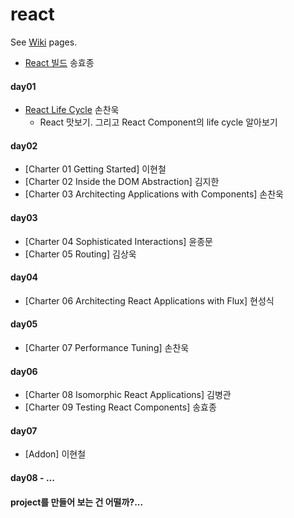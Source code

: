 # react

See [Wiki](https://github.com/studye/react/wiki) pages.

* [React 빌드](https://github.com/studye/react/wiki/React-%EB%B9%8C%EB%93%9C%ED%95%98%EA%B8%B0) 송효종

#### day01 
* [React Life Cycle](https://github.com/studye/react/wiki/React-Life-Cycle) 손찬욱  
  * React 맛보기. 그리고 React Component의 life cycle 알아보기

#### day02 
* [Charter 01 Getting Started] 이현철
* [Charter 02 Inside the DOM Abstraction] 김지한
* [Charter 03 Architecting Applications with Components] 손찬욱

#### day03 
* [Charter 04 Sophisticated Interactions] 윤종문
* [Charter 05 Routing] 김상욱

#### day04 
* [Charter 06 Architecting React Applications with Flux] 현성식

#### day05 
* [Charter 07 Performance Tuning] 손찬욱

#### day06 
* [Charter 08 Isomorphic React Applications] 김병관
* [Charter 09 Testing React Components] 송효종

#### day07
* [Addon] 이현철

#### day08 - ...

#### project를 만들어 보는 건 어떨까?...
